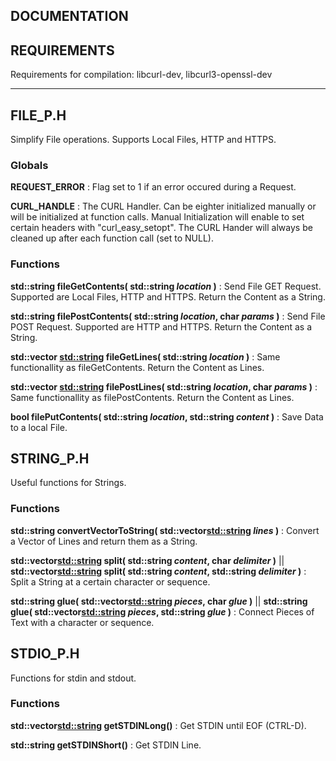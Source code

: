 DOCUMENTATION
---

## REQUIREMENTS

Requirements for compilation: libcurl-dev, libcurl3-openssl-dev

---------------------------------------------------------------

## FILE_P.H

Simplify File operations. Supports Local Files, HTTP and HTTPS.

### Globals

**REQUEST_ERROR** : Flag set to 1 if an error occured during a Request.

**CURL_HANDLE** : The CURL Handler. Can be eighter initialized manually or will be initialized at function calls. Manual Initialization will enable to set certain headers with "curl_easy_setopt". The CURL Hander will always be cleaned up after each function call (set to NULL).

### Functions

**std::string fileGetContents( std::string *location* )** : Send File GET Request. Supported are Local Files, HTTP and HTTPS. Return the Content as a String.

**std::string filePostContents( std::string *location*, char *params* )** : Send File POST Request. Supported are HTTP and HTTPS. Return the Content as a String.

**std::vector <std::string> fileGetLines( std::string *location* )** : Same functionallity 
as fileGetContents. Return the Content as Lines.

**std::vector <std::string> filePostLines( std::string *location*, char *params*  )** : 
Same functionallity as filePostContents. Return the Content as Lines.

**bool filePutContents( std::string *location*, std::string *content* )** : Save Data to a local File.

## STRING_P.H

Useful functions for Strings.

### Functions

**std::string convertVectorToString( std::vector<std::string> *lines* )** : Convert a Vector of Lines and return them as a String.

**std::vector<std::string> split( std::string *content*, char *delimiter* )** || 
**std::vector<std::string> split( std::string *content*, std::string *delimiter* )** : Split a String at a certain character or sequence.

**std::string glue( std::vector<std::string> *pieces*, char *glue* )** || 
**std::string glue( std::vector<std::string> *pieces*, std::string *glue* )** : Connect Pieces of Text with a character or sequence.

## STDIO_P.H

Functions for stdin and stdout.

### Functions

**std::vector<std::string> getSTDINLong()** : Get STDIN until EOF (CTRL-D).

**std::string getSTDINShort()** : Get STDIN Line.
